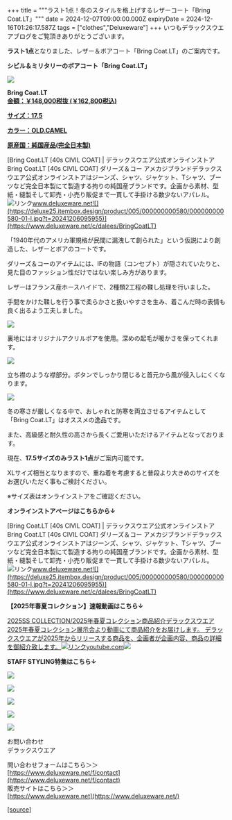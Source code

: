+++
title = """ラスト1点！冬のスタイルを格上げするレザーコート「Bring Coat.LT」"""
date = 2024-12-07T09:00:00.000Z
expiryDate = 2024-12-16T01:26:17.587Z
tags = ["clothes","Deluxeware"]
+++
いつもデラックスウエアブログをご覧頂きありがとうございます。

**ラスト1点**となりました、レザー＆ボアコート「Bring Coat.LT」のご案内です。

**シビル＆ミリタリーのボアコート「Bring Coat.LT」**

[![](https://stat.ameba.jp/user_images/20241207/17/deluxeware/24/9a/j/o0800080015518816700.jpg)](https://stat.ameba.jp/user_images/20241207/17/deluxeware/24/9a/j/o0800080015518816700.jpg)

**Bring Coat.LT**  
**[金額：￥148,000税抜 (￥162,800税込)](https://www.deluxeware.net/c/dalees/BringCoatLT)**

**[サイズ：17.5](https://www.deluxeware.net/c/dalees/BringCoatLT)**

**[カラー：OLD.CAMEL](https://www.deluxeware.net/c/dalees/BringCoatLT)**

**[原産国：純国産品(完全日本製)](https://www.deluxeware.net/c/dalees/BringCoatLT)**

[Bring Coat.LT \[40s CIVIL COAT\] | デラックスウエア公式オンラインストアBring Coat.LT \[40s CIVIL COAT\] ダリーズ＆コー アメカジブランドデラックスウエア公式オンラインストアはジーンズ、シャツ、ジャケット、Tシャツ、ブーツなど完全日本製にて製造する拘りの純国産ブランドです。企画から素材、型紙・縫製そして卸売・小売り販促まで一貫して手掛ける数少ないアパレル。![リンク](https://c.stat100.ameba.jp/ameblo/symbols/v3.20.0/svg/gray/editor_link.svg)www.deluxeware.net![](https://deluxe25.itembox.design/product/005/000000000580/000000000580-01-l.jpg?t=20241206095955)](https://www.deluxeware.net/c/dalees/BringCoatLT)

「1940年代のアメリカ軍規格が民間に漏洩して創られた」という仮説により創造した、レザーとボアのコートです。

ダリーズ＆コーのアイテムには、IFの物語（コンセプト）が隠されていたりと、見た目のファッション性だけではない楽しみ方があります。

レザーはフランス産ホースハイドで、2種類2工程の鞣し処理を行いました。

手間をかけた鞣しを行う事で柔らかさと扱いやすさを生み、着こんだ時の表情も良く出るよう工夫しました。

[![](https://stat.ameba.jp/user_images/20241207/17/deluxeware/7f/4b/j/o0800080015518814404.jpg)](https://stat.ameba.jp/user_images/20241207/17/deluxeware/7f/4b/j/o0800080015518814404.jpg)

裏地にはオリジナルアクリルボアを使用。深めの起毛が暖かさを保ってくれます。

[![](https://stat.ameba.jp/user_images/20241207/17/deluxeware/04/31/j/o0800080015518814406.jpg)](https://stat.ameba.jp/user_images/20241207/17/deluxeware/04/31/j/o0800080015518814406.jpg)

立ち襟のような襟部分。ボタンでしっかり閉じると首元から風が侵入しにくくなります。

[![](https://stat.ameba.jp/user_images/20241207/17/deluxeware/05/3c/j/o0800080015518814266.jpg)](https://stat.ameba.jp/user_images/20241207/17/deluxeware/05/3c/j/o0800080015518814266.jpg)

冬の寒さが厳しくなる中で、おしゃれと防寒を両立させるアイテムとして「Bring Coat.LT」はオススメの逸品です。

また、高級感と耐久性の高さから長くご愛用いただけるアイテムとなっております。

現在、**17.5サイズのみラスト1点**がご案内可能です。

XLサイズ相当となりますので、重ね着を考慮すると普段より大きめのサイズをお選びいただく事もご検討ください。

※サイズ表はオンラインストアをご確認ください。

**オンラインストアページはこちらから↓**

[Bring Coat.LT \[40s CIVIL COAT\] | デラックスウエア公式オンラインストアBring Coat.LT \[40s CIVIL COAT\] ダリーズ＆コー アメカジブランドデラックスウエア公式オンラインストアはジーンズ、シャツ、ジャケット、Tシャツ、ブーツなど完全日本製にて製造する拘りの純国産ブランドです。企画から素材、型紙・縫製そして卸売・小売り販促まで一貫して手掛ける数少ないアパレル。![リンク](https://c.stat100.ameba.jp/ameblo/symbols/v3.20.0/svg/gray/editor_link.svg)www.deluxeware.net![](https://deluxe25.itembox.design/product/005/000000000580/000000000580-01-l.jpg?t=20241206095955)](https://www.deluxeware.net/c/dalees/BringCoatLT)

**【2025年春夏コレクション】速報動画はこちら↓**

[2025SS COLLECTION/2025年春夏コレクション商品紹介デラックスウエア2025年春夏コレクション展示会より動画にて商品紹介をお届けします。 デラックスウエアが2025年からリリースする商品を、企画者が企画内容、商品の詳細を御紹介致します。![リンク](https://c.stat100.ameba.jp/ameblo/symbols/v3.20.0/svg/gray/editor_link.svg)youtube.com![](https://i.ytimg.com/vi/A71qJSd2lh4/hqdefault.jpg?sqp=-oaymwEXCOADEI4CSFryq4qpAwkIARUAAIhCGAE=&rs=AOn4CLAjvDtZHCLmch_wfz5qqtOMUoi28A&days_since_epoch=20064)](https://youtube.com/playlist?list=PLmcuUjZ67rhnclr762_W-zDg7FyyrNvqF&si=QB_7oLu9BLDClS_4)

**STAFF STYLING特集はこちら↓**

[![](https://stat.ameba.jp/user_images/20241205/11/deluxeware/42/a2/j/o1200050015517935293.jpg?caw=800)](https://www.deluxeware.net/f/styling)

[![](https://stat.ameba.jp/user_images/20241116/16/deluxeware/4a/05/j/o1200050015510661447.jpg?caw=800)](https://www.deluxeware.net/c/deluxeware/D-26)

[![](https://stat.ameba.jp/user_images/20240315/15/deluxeware/04/7f/j/o0800026015413271803.jpg?caw=800)](https://www.instagram.com/deluxeware/?hl=ja)

[![](https://stat.ameba.jp/user_images/20220415/12/deluxeware/3b/ce/j/o0800026015103175481.jpg?caw=800)](https://www.deluxeware.net/f/headstore)

[![](https://stat.ameba.jp/user_images/20220415/12/deluxeware/d7/c6/j/o0800026015103175487.jpg?caw=800)](https://www.deluxeware.net/)

お問い合わせ  
デラックスウエア

問い合わせフォームはこちら＞＞  
[https://www.deluxeware.net/f/contact](https://www.deluxeware.net/f/contact)  
販売サイトはこちら＞＞  
[https://www.deluxeware.net](https://www.deluxeware.net/)

[[source]](https://ameblo.jp/deluxeware/entry-12877796754.html)

